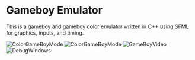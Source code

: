 # Gameboy Emulator
This is a gameboy and gameboy color emulator written in C++ using SFML for graphics, inputs, and timing.  

![ColorGameBoyMode](https://raw.githubusercontent.com/rC5HUaxv9j/GameboyEmulator/master/ScreenShots/EZ0CD5oIpv.png)
![ColorGameBoyMode](https://raw.githubusercontent.com/rC5HUaxv9j/GameboyEmulator/master/ScreenShots/HmqN77LLFV.png)
![GameBoyVideo](https://raw.githubusercontent.com/rC5HUaxv9j/GameboyEmulator/master/ScreenShots/jw2vyUk991.gif)
![DebugWindows](https://raw.githubusercontent.com/rC5HUaxv9j/GameboyEmulator/master/ScreenShots/M30EvgIInP.png)
